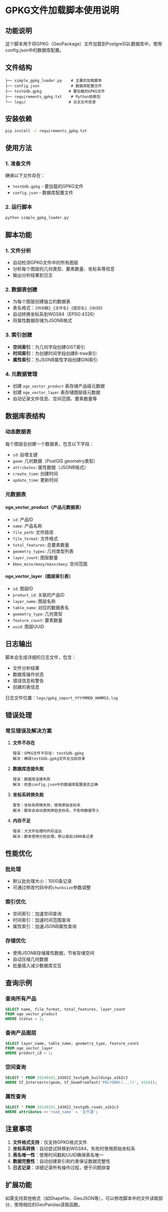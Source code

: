 # GPKG文件加载脚本使用说明

## 功能说明

这个脚本用于将GPKG（GeoPackage）文件加载到PostgreSQL数据库中，使用config.json中的数据库配置。

## 文件结构

```
├── simple_gpkg_loader.py    # 主要的加载脚本
├── config.json              # 数据库配置文件
├── testGdb.gpkg            # 要加载的GPKG文件
├── requirements_gpkg.txt    # Python依赖包
└── logs/                   # 日志文件目录
```

## 安装依赖

```bash
pip install -r requirements_gpkg.txt
```

## 使用方法

### 1. 准备文件
确保以下文件存在：
- `testGdb.gpkg` - 要加载的GPKG文件
- `config.json` - 数据库配置文件

### 2. 运行脚本
```bash
python simple_gpkg_loader.py
```

## 脚本功能

### 1. 文件分析
- 自动检测GPKG文件中的所有图层
- 分析每个图层的几何类型、要素数量、坐标系等信息
- 输出分析结果到日志

### 2. 数据表创建
- 为每个图层创建独立的数据表
- 表名格式：`{时间戳}_{文件名}_{图层名}_{UUID}`
- 自动转换坐标系到WGS84（EPSG:4326）
- 将属性数据存储为JSONB格式

### 3. 索引创建
- **空间索引**：为几何字段创建GIST索引
- **时间索引**：为创建时间字段创建B-tree索引
- **属性索引**：为JSONB属性字段创建GIN索引

### 4. 元数据管理
- 创建 `oge_vector_product` 表存储产品级元数据
- 创建 `oge_vector_layer` 表存储图层级元数据
- 自动记录文件信息、空间范围、要素数量等

## 数据库表结构

### 动态数据表
每个图层会创建一个数据表，包含以下字段：
- `id`: 自增主键
- `geom`: 几何数据（PostGIS geometry类型）
- `attributes`: 属性数据（JSONB格式）
- `create_time`: 创建时间
- `update_time`: 更新时间

### 元数据表

#### oge_vector_product（产品元数据表）
- `id`: 产品ID
- `name`: 产品名称
- `file_path`: 文件路径
- `file_format`: 文件格式
- `total_features`: 总要素数量
- `geometry_types`: 几何类型列表
- `layer_count`: 图层数量
- `bbox_minx/maxy/maxx/maxy`: 空间范围

#### oge_vector_layer（图层索引表）
- `id`: 图层ID
- `product_id`: 关联的产品ID
- `layer_name`: 图层名称
- `table_name`: 对应的数据表名
- `geometry_type`: 几何类型
- `feature_count`: 要素数量
- `uuid`: 图层UUID

## 日志输出

脚本会生成详细的日志文件，包含：
- 文件分析结果
- 数据库操作状态
- 错误信息和警告
- 创建的表信息

日志文件位置：`logs/gpkg_import_YYYYMMDD_HHMMSS.log`

## 错误处理

### 常见错误及解决方案

1. **文件不存在**
   ```
   错误：GPKG文件不存在: testGdb.gpkg
   解决：确保testGdb.gpkg文件在当前目录
   ```

2. **数据库连接失败**
   ```
   错误：数据库连接失败
   解决：检查config.json中的数据库配置是否正确
   ```

3. **坐标系转换失败**
   ```
   警告：坐标系转换失败，使用原始坐标系
   解决：脚本会自动使用原始坐标系，不影响数据导入
   ```

4. **内存不足**
   ```
   错误：大文件处理时内存溢出
   解决：脚本使用分批处理，默认每批1000条记录
   ```

## 性能优化

### 批处理
- 默认批处理大小：1000条记录
- 可通过修改代码中的`chunksize`参数调整

### 索引优化
- 空间索引：加速空间查询
- 时间索引：加速时间范围查询
- 属性索引：加速JSONB属性查询

### 存储优化
- 使用JSONB存储属性数据，节省存储空间
- 自动压缩几何数据
- 批量插入减少数据库交互

## 查询示例

### 查询所有产品
```sql
SELECT name, file_format, total_features, layer_count 
FROM oge_vector_product 
WHERE status = 1;
```

### 查询产品图层
```sql
SELECT layer_name, table_name, geometry_type, feature_count 
FROM oge_vector_layer 
WHERE product_id = 1;
```

### 空间查询
```sql
SELECT * FROM 20240101_143022_testgdb_buildings_a1b2c3 
WHERE ST_Intersects(geom, ST_GeomFromText('POLYGON((...))', 4326));
```

### 属性查询
```sql
SELECT * FROM 20240101_143022_testgdb_roads_a1b2c3 
WHERE attributes->>'road_name' = '主干道';
```

## 注意事项

1. **文件格式支持**：仅支持GPKG格式文件
2. **坐标系转换**：自动尝试转换到WGS84，失败时使用原始坐标系
3. **表名唯一性**：使用时间戳和UUID确保表名唯一
4. **数据完整性**：自动创建索引和约束保证数据完整性
5. **日志记录**：详细记录所有操作过程，便于问题排查

## 扩展功能

如需支持其他格式（如Shapefile、GeoJSON等），可以修改脚本中的文件读取部分，使用相应的GeoPandas读取函数。 